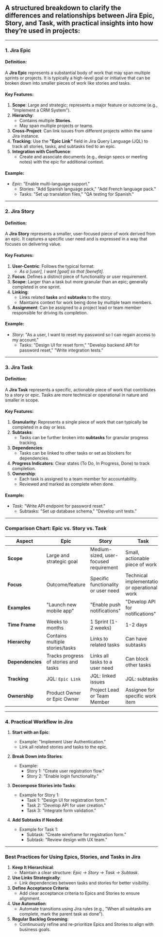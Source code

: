 ## A structured breakdown to clarify the differences and relationships between **Jira Epic**, **Story**, and **Task**, with practical insights into how they’re used in projects:

---

### **1. Jira Epic**
#### **Definition**:
A **Jira Epic** represents a substantial body of work that may span multiple sprints or projects. It is typically a high-level goal or initiative that can be broken down into smaller pieces of work like stories and tasks.

#### **Key Features**:
1. **Scope**: Large and strategic; represents a major feature or outcome (e.g., "Implement a CRM System").
2. **Hierarchy**: 
   - Contains multiple **Stories**.
   - May span multiple projects or teams.
3. **Cross-Project**: Can link issues from different projects within the same Jira instance.
4. **Tracking**: Use the **"Epic Link"** field in Jira Query Language (JQL) to track all stories, tasks, and subtasks tied to an epic.
5. **Integration with Confluence**:
   - Create and associate documents (e.g., design specs or meeting notes) with the epic for additional context.

#### **Example**:
- _Epic_: "Enable multi-language support."
  - Stories: "Add Spanish language pack," "Add French language pack."
  - Tasks: "Set up translation files," "QA testing for Spanish."

---

### **2. Jira Story**
#### **Definition**:
A **Jira Story** represents a smaller, user-focused piece of work derived from an epic. It captures a specific user need and is expressed in a way that focuses on delivering value.

#### **Key Features**:
1. **User-Centric**: Follows the typical format:  
   - _As a [user], I want [goal] so that [benefit]._
2. **Focus**: Defines a distinct piece of functionality or user requirement.
3. **Scope**: Larger than a task but more granular than an epic; generally completed in one sprint.
4. **Linking**:
   - Links related **tasks** and **subtasks** to the story.
   - Maintains context for work being done by multiple team members.
5. **Assignment**: Can be assigned to a project lead or team member responsible for driving its completion.

#### **Example**:
- _Story_: "As a user, I want to reset my password so I can regain access to my account."
  - Tasks: "Design UI for reset form," "Develop backend API for password reset," "Write integration tests."

---

### **3. Jira Task**
#### **Definition**:
A **Jira Task** represents a specific, actionable piece of work that contributes to a story or epic. Tasks are more technical or operational in nature and smaller in scope.

#### **Key Features**:
1. **Granularity**: Represents a single piece of work that can typically be completed in a day or less.
2. **Subtasks**:
   - Tasks can be further broken into **subtasks** for granular progress tracking.
3. **Dependencies**:
   - Tasks can be linked to other tasks or set as blockers for dependencies.
4. **Progress Indicators**: Clear states (To Do, In Progress, Done) to track completion.
5. **Ownership**:
   - Each task is assigned to a team member for accountability.
   - Reviewed and marked as complete when done.

#### **Example**:
- _Task_: "Write API endpoint for password reset."
  - Subtasks: "Set up database schema," "Develop unit tests."

---

### **Comparison Chart: Epic vs. Story vs. Task**

| **Aspect**         | **Epic**                                   | **Story**                                   | **Task**                                    |
|---------------------|-------------------------------------------|--------------------------------------------|--------------------------------------------|
| **Scope**          | Large and strategic goal                  | Medium-sized, user-focused requirement     | Small, actionable piece of work            |
| **Focus**          | Outcome/feature                           | Specific functionality or user need        | Technical implementation or operational work |
| **Examples**       | "Launch new mobile app"                   | "Enable push notifications"                | "Develop API for notifications"            |
| **Time Frame**     | Weeks to months                           | 1 Sprint (1-2 weeks)                       | 1-2 days                                   |
| **Hierarchy**      | Contains multiple stories/tasks           | Links to related tasks                     | Can have subtasks                          |
| **Dependencies**   | Tracks progress of stories and tasks      | Links all tasks to a user need             | Can block other tasks                      |
| **Tracking**       | JQL: `Epic Link`                          | JQL: linked issues                         | JQL: subtasks                              |
| **Ownership**      | Product Owner or Epic Owner               | Project Lead or Team Member                | Assignee for specific work item            |

---

### **4. Practical Workflow in Jira**
1. **Start with an Epic**:  
   - Example: "Implement User Authentication."
   - Link all related stories and tasks to the epic.

2. **Break Down into Stories**:  
   - Example:  
     - Story 1: "Create user registration flow."
     - Story 2: "Enable login functionality."

3. **Decompose Stories into Tasks**:  
   - Example for Story 1:  
     - Task 1: "Design UI for registration form."
     - Task 2: "Develop API for user creation."
     - Task 3: "Integrate form validation."

4. **Add Subtasks if Needed**:  
   - Example for Task 1:  
     - Subtask: "Create wireframe for registration form."
     - Subtask: "Review design with UX team."

---

### **Best Practices for Using Epics, Stories, and Tasks in Jira**
1. **Keep It Hierarchical**:
   - Maintain a clear structure: _Epic → Story → Task → Subtask_.
2. **Use Links Strategically**:
   - Link dependencies between tasks and stories for better visibility.
3. **Define Acceptance Criteria**:
   - Add clear acceptance criteria to Epics and Stories to ensure alignment.
4. **Use Automation**:
   - Automate transitions using Jira rules (e.g., "When all subtasks are complete, mark the parent task as done").
5. **Regular Backlog Grooming**:
   - Continuously refine and re-prioritize Epics and Stories to align with business goals.

